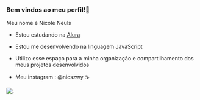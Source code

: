 ### Bem vindos ao meu perfil!🖤

Meu nome é Nicole Neuls

- Estou estudando na [Alura](https://www.alura.com.br)

- Estou me desenvolvendo na linguagem JavaScript

- Utilizo esse espaço para a minha organização e compartilhamento dos meus projetos desenvolvidos

- Meu instagram : @nicszwy ☕

![.](https://tenor.com/pt-BR/view/lionel-lionel-messi-messi-goat-gif-25111264)
